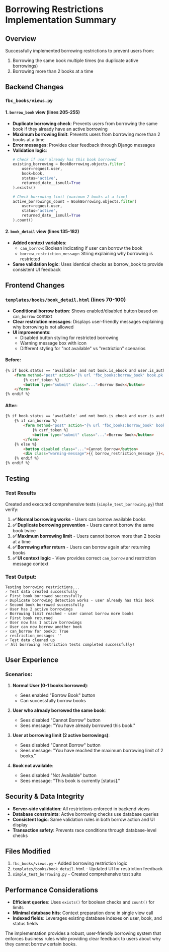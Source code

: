 # Borrowing Restrictions Implementation Summary

## Overview
Successfully implemented borrowing restrictions to prevent users from:
1. Borrowing the same book multiple times (no duplicate active borrowings)
2. Borrowing more than 2 books at a time

## Backend Changes

### `fbc_books/views.py`

#### 1. `borrow_book` view (lines 205-255)
- **Duplicate borrowing check**: Prevents users from borrowing the same book if they already have an active borrowing
- **Maximum borrowing limit**: Prevents users from borrowing more than 2 books at a time
- **Error messages**: Provides clear feedback through Django messages
- **Validation logic**:
  ```python
  # Check if user already has this book borrowed
  existing_borrowing = BookBorrowing.objects.filter(
      user=request.user,
      book=book,
      status='active',
      returned_date__isnull=True
  ).exists()
  
  # Check borrowing limit (maximum 2 books at a time)
  active_borrowings_count = BookBorrowing.objects.filter(
      user=request.user,
      status='active',
      returned_date__isnull=True
  ).count()
  ```

#### 2. `book_detail` view (lines 135-182)
- **Added context variables**:
  - `can_borrow`: Boolean indicating if user can borrow the book
  - `borrow_restriction_message`: String explaining why borrowing is restricted
- **Same validation logic**: Uses identical checks as borrow_book to provide consistent UI feedback

## Frontend Changes

### `templates/books/book_detail.html` (lines 70-100)
- **Conditional borrow button**: Shows enabled/disabled button based on `can_borrow` context
- **Clear restriction messages**: Displays user-friendly messages explaining why borrowing is not allowed
- **UI improvements**:
  - Disabled button styling for restricted borrowing
  - Warning message box with icon
  - Different styling for "not available" vs "restriction" scenarios

#### Before:
```html
{% if book.status == 'available' and not book.is_ebook and user.is_authenticated %}
    <form method="post" action="{% url 'fbc_books:borrow_book' book.pk %}">
        {% csrf_token %}
        <button type="submit" class="...">Borrow Book</button>
    </form>
{% endif %}
```

#### After:
```html
{% if book.status == 'available' and not book.is_ebook and user.is_authenticated %}
    {% if can_borrow %}
        <form method="post" action="{% url 'fbc_books:borrow_book' book.pk %}">
            {% csrf_token %}
            <button type="submit" class="...">Borrow Book</button>
        </form>
    {% else %}
        <button disabled class="...">Cannot Borrow</button>
        <div class="warning-message">{{ borrow_restriction_message }}</div>
    {% endif %}
{% endif %}
```

## Testing

### Test Results
Created and executed comprehensive tests (`simple_test_borrowing.py`) that verify:

1. **✅ Normal borrowing works** - Users can borrow available books
2. **✅ Duplicate borrowing prevention** - Users cannot borrow the same book twice
3. **✅ Maximum borrowing limit** - Users cannot borrow more than 2 books at a time
4. **✅ Borrowing after return** - Users can borrow again after returning books
5. **✅ UI context logic** - View provides correct `can_borrow` and restriction message context

### Test Output:
```
Testing borrowing restrictions...
✓ Test data created successfully
✓ First book borrowed successfully
✓ Duplicate borrowing detection works - user already has this book
✓ Second book borrowed successfully
✓ User has 2 active borrowings
✓ Borrowing limit reached - user cannot borrow more books
✓ First book returned
✓ User now has 1 active borrowings
✓ User can now borrow another book
✓ can_borrow for book3: True
✓ restriction_message: ''
✓ Test data cleaned up
✅ All borrowing restriction tests completed successfully!
```

## User Experience

### Scenarios:

1. **Normal User (0-1 books borrowed)**:
   - Sees enabled "Borrow Book" button
   - Can successfully borrow books

2. **User who already borrowed the same book**:
   - Sees disabled "Cannot Borrow" button
   - Sees message: "You have already borrowed this book."

3. **User at borrowing limit (2 active borrowings)**:
   - Sees disabled "Cannot Borrow" button
   - Sees message: "You have reached the maximum borrowing limit of 2 books."

4. **Book not available**:
   - Sees disabled "Not Available" button
   - Sees message: "This book is currently [status]."

## Security & Data Integrity

- **Server-side validation**: All restrictions enforced in backend views
- **Database constraints**: Active borrowing checks use database queries
- **Consistent logic**: Same validation rules in both borrow action and UI display
- **Transaction safety**: Prevents race conditions through database-level checks

## Files Modified

1. `fbc_books/views.py` - Added borrowing restriction logic
2. `templates/books/book_detail.html` - Updated UI for restriction feedback
3. `simple_test_borrowing.py` - Created comprehensive test suite

## Performance Considerations

- **Efficient queries**: Uses `exists()` for boolean checks and `count()` for limits
- **Minimal database hits**: Context preparation done in single view call
- **Indexed fields**: Leverages existing database indexes on user, book, and status fields

The implementation provides a robust, user-friendly borrowing system that enforces business rules while providing clear feedback to users about why they cannot borrow certain books.
